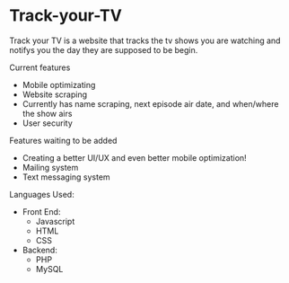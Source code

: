 Track-your-TV
=============

Track your TV is a website that tracks the tv shows you are watching and notifys you the day they are supposed to be begin.

Current features
- Mobile optimizating 
- Website scraping
- Currently has name scraping, next episode air date, and when/where the show airs
- User security

Features waiting to be added
- Creating a better UI/UX and even better mobile optimization!
- Mailing system
- Text messaging system

Languages Used:
  - Front End:
      - Javascript
      - HTML
      - CSS
  - Backend:
      - PHP
      - MySQL

